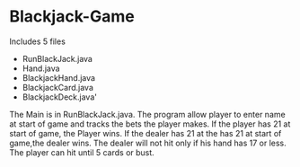 # Blackjack-Game

Includes 5 files
  * RunBlackJack.java
  * Hand.java
  * BlackjackHand.java
  * BlackjackCard.java
  * BlackjackDeck.java'

The Main is in RunBlackJack.java. The program allow player to enter name at start of game and tracks the bets the player makes. If the player has 21 at start of game, the Player wins. If the dealer has 21 at the has 21 at start of game,the dealer wins. The dealer will not hit only if his hand has 17 or less. The player can hit until 5 cards or bust. 
